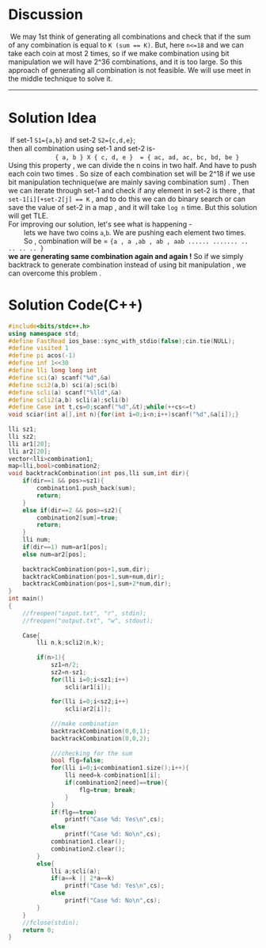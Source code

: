# **Discussion**
&nbsp;We may 1st think of generating all combinations and check that if the sum of any combination is equal to `K (sum == K)`. But, here `n<=18` and we can take each coin at most 2 times, 
so if we make combination using bit manipulation we will have 2^36 combinations, and it is too large. So this approach of generating all combination is not feasible. We will use
meet in the middle technique to solve it.
***
# **Solution Idea**
&nbsp;If set-1  `S1={a,b}` and set-2  `S2={c,d,e}`;<br/>
then all combination using set-1 and set-2 is- </br>
&nbsp; &nbsp; &nbsp; &nbsp;  &nbsp; &nbsp; &nbsp; &nbsp; &nbsp; &nbsp;  &nbsp; &nbsp;           `{ a, b } X { c, d, e }  = { ac, ad, ac, bc, bd, be }`<br/>
Using this property , we can divide the n coins in two half. And have to push each coin two times . So size of each combination set will be 2^18 if we use bit manipulation
technique(we are mainly saving combination sum) . Then we can iterate through set-1 and check if any element in set-2 is there , that `set-1[i][+set-2[j] == K` , and to do this
we can do binary search or can save the value of set-2 in a map , and it will take `log n` time. But this solution will get TLE.<br/>
For improving our solution, let's see what is happening -<br/>
&nbsp; &nbsp; &nbsp; &nbsp; lets we have two coins `a`,`b`. We are pushing each element two times.<br/>
&nbsp; &nbsp; &nbsp; &nbsp; So , combination will be = `{a , a ,ab , ab , aab ...... ....... .. .. .. .. }`<br/>
**we are generating  same combination again and again !** So if we simply backtrack to generate combination instead of using bit manipulation , we can overcome this problem .

# **Solution Code(C++)**
```C++
#include<bits/stdc++.h>
using namespace std;
#define FastRead ios_base::sync_with_stdio(false);cin.tie(NULL);
#define visited 1
#define pi acos(-1)
#define inf 1<<30
#define lli long long int
#define sci(a) scanf("%d",&a)
#define sci2(a,b) sci(a);sci(b)
#define scli(a) scanf("%lld",&a)
#define scli2(a,b) scli(a);scli(b)
#define Case int t,cs=0;scanf("%d",&t);while(++cs<=t)
void sciar(int a[],int n){for(int i=0;i<n;i++)scanf("%d",&a[i]);}
 
lli sz1;
lli sz2;
lli ar1[20];
lli ar2[20];
vector<lli>combination1;
map<lli,bool>combination2;
void backtrackCombination(int pos,lli sum,int dir){
    if(dir==1 && pos>=sz1){
        combination1.push_back(sum);
        return;
    }
    else if(dir==2 && pos>=sz2){
        combination2[sum]=true;
        return;
    }
    lli num;
    if(dir==1) num=ar1[pos];
    else num=ar2[pos];
 
    backtrackCombination(pos+1,sum,dir);
    backtrackCombination(pos+1,sum+num,dir);
    backtrackCombination(pos+1,sum+2*num,dir);
}
int main()
{
    //freopen("input.txt", "r", stdin);
    //freopen("output.txt", "w", stdout);
 
    Case{
        lli n,k;scli2(n,k);
 
        if(n>1){
            sz1=n/2;
            sz2=n-sz1;
            for(lli i=0;i<sz1;i++)
                scli(ar1[i]);
 
            for(lli i=0;i<sz2;i++)
                scli(ar2[i]);
 
            ///make combination
            backtrackCombination(0,0,1);
            backtrackCombination(0,0,2);
 
            ///checking for the sum
            bool flg=false;
            for(lli i=0;i<combination1.size();i++){
                lli need=k-combination1[i];
                if(combination2[need]==true){
                    flg=true; break;
                }
            }
            if(flg==true)
                printf("Case %d: Yes\n",cs);
            else
                printf("Case %d: No\n",cs);
            combination1.clear();
            combination2.clear();
        }
        else{
            lli a;scli(a);
            if(a==k || 2*a==k)
                printf("Case %d: Yes\n",cs);
            else
                printf("Case %d: No\n",cs);
        }
    }
    //fclose(stdin);
    return 0;
}
```
